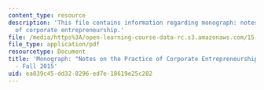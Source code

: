 ```yaml
---
content_type: resource
description: 'This file contains information regarding monograph: notes on the practice
  of corporate entrepreneurship.'
file: /media/https%3A/open-learning-course-data-rc.s3.amazonaws.com/15-369-seminar-in-corporate-entrepreneurship-fall-2015/ea039c45dd328296ed7e18619e25c282_MIT15_369F15_PrcticeCrprt.pdf
file_type: application/pdf
resourcetype: Document
title: 'Monograph: "Notes on the Practice of Corporate Entrepreneurship" - 15.369
  - Fall 2015'
uid: ea039c45-dd32-8296-ed7e-18619e25c282
---
```

